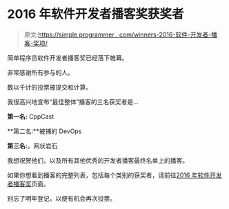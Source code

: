 # 2016 年软件开发者播客奖获奖者

> 原文:[https://simple programmer . com/winners-2016-软件-开发者-播客-奖项/](https://simpleprogrammer.com/winners-2016-software-developer-podcast-awards/)

简单程序员软件开发者播客奖已经落下帷幕。

非常感谢所有参与的人。

数以千计的投票被提交和计算。

我很高兴地宣布“最佳整体”播客的三名获奖者是…

**第一名:** CppCast

**第二名:**被捕的 DevOps

**第三名:**。网状岩石

我想祝贺他们，以及所有其他优秀的开发者播客最终名单上的播客。

如果你想看到播客的完整列表，包括每个类别的获奖者，请前往[2016 年软件开发者播客奖](/podcast-awards/)页面。

别忘了明年登记，以便有机会再次投票。